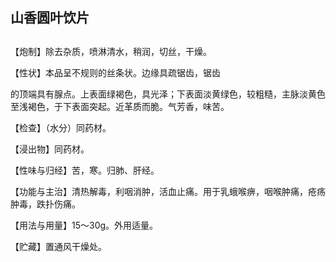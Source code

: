 ## 山香圆叶饮片

## 

## 

【炮制】除去杂质，喷淋清水，稍润，切丝，干燥。

【性状】本品呈不规则的丝条状。边缘具疏锯齿，锯齿

的顶端具有腺点。上表面绿褐色，具光泽；下表面淡黄绿色，较粗糙，主脉淡黄色至浅褐色，于下表面突起。近革质而脆。气芳香，味苦。

【检查】（水分）同药材。

【浸出物】同药材。

【性味与归经】苦，寒。归肺、肝经。

【功能与主治】清热解毒，利咽消肿，活血止痛。用于乳蛾喉痹，咽喉肿痛，疮疡肿毒，跌扑伤痛。

【用法与用量】15～30g。外用适量。

【贮藏】置通风干燥处。